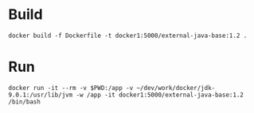Build
=====

```
docker build -f Dockerfile -t docker1:5000/external-java-base:1.2 .
```

Run
===

```
docker run -it --rm -v $PWD:/app -v ~/dev/work/docker/jdk-9.0.1:/usr/lib/jvm -w /app -it docker1:5000/external-java-base:1.2 /bin/bash
```
